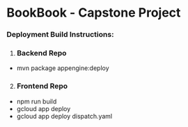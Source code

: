 # BookBook - Capstone Project

### Deployment Build Instructions:

1. ### Backend Repo
- mvn package appengine:deploy 

2. ### Frontend Repo
- npm run build
- gcloud app deploy
- gcloud app deploy dispatch.yaml
